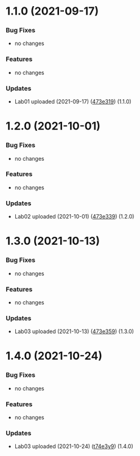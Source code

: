 # 1.1.0 (2021-09-17)

### Bug Fixes

* no changes

### Features

* no changes

### Updates

* Lab01 uploaded (2021-09-17) ([473e319](https://github.com/imzorin-rudn/InformacionnayaBezopasnostZorin/tree/main/Lab01)) (1.1.0)

# 1.2.0 (2021-10-01)

### Bug Fixes

* no changes

### Features

* no changes

### Updates

* Lab02 uploaded (2021-10-01) ([473e339](https://github.com/imzorin-rudn/InformacionnayaBezopasnostZorin/tree/main/Lab02)) (1.2.0)

# 1.3.0 (2021-10-13)

### Bug Fixes

* no changes

### Features

* no changes

### Updates

* Lab03 uploaded (2021-10-13) ([473e359](https://github.com/imzorin-rudn/InformacionnayaBezopasnostZorin/tree/main/Lab03)) (1.3.0)

# 1.4.0 (2021-10-24)


### Bug Fixes

* no changes

### Features

* no changes

### Updates

* Lab03 uploaded (2021-10-24) ([t74e3y9](https://github.com/imzorin-rudn/InformacionnayaBezopasnostZorin/tree/main/Lab04)) (1.4.0)
